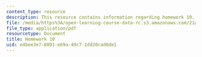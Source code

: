 ```yaml
---
content_type: resource
description: This resource contains information regarding homework 10.
file: /media/https%3A/open-learning-course-data-rc.s3.amazonaws.com/21g-412-texts-topics-and-times-in-german-literature-fall-2009/e4bee3e78891e69a49c71dd20cad6de1_MIT21G_412F09_hw10.pdf
file_type: application/pdf
resourcetype: Document
title: Homework 10
uid: e4bee3e7-8891-e69a-49c7-1dd20cad6de1
---
```

